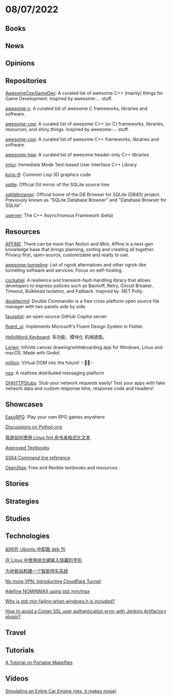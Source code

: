 # 08/07/2022

## Books

## News

## Opinions

## Repositories
[AwesomeCppGameDev](https://github.com/Caerind/AwesomeCppGameDev): A curated list of awesome C++ (mainly) things for Game Development. Inspired by awesome-... stuff.

[awesome-c](https://github.com/uhub/awesome-c): A curated list of awesome C frameworks, libraries and software.

[awesome-cpp](https://github.com/fffaraz/awesome-cpp): A curated list of awesome C++ (or C) frameworks, libraries, resources, and shiny things. Inspired by awesome-... stuff.

[awesome-cpp](https://github.com/uhub/awesome-cpp): A curated list of awesome C++ frameworks, libraries and software.

[awesome-hpp](https://github.com/p-ranav/awesome-hpp): A curated list of awesome header-only C++ libraries

[imtui](https://github.com/ggerganov/imtui): Immediate Mode Text-based User Interface C++ Library

[kons-9](https://github.com/kaveh808/kons-9): Common Lisp 3D graphics code

[sqlite](https://github.com/sqlite/sqlite): Official Git mirror of the SQLite source tree

[sqlitebrowser](https://github.com/sqlitebrowser/sqlitebrowser): Official home of the DB Browser for SQLite (DB4S) project. Previously known as "SQLite Database Browser" and "Database Browser for SQLite".

[userver](https://github.com/userver-framework/userver): The C++ Asynchronous Framework (beta)

## Resources
[AFFiNE](https://github.com/toeverything/AFFiNE): There can be more than Notion and Miro. Affine is a next-gen knowledge base that brings planning, sorting and creating all together. Privacy first, open-source, customizable and ready to use.

[awesome-tunneling](https://github.com/anderspitman/awesome-tunneling): List of ngrok alternatives and other ngrok-like tunneling software and services. Focus on self-hosting.

[cockatiel](https://github.com/connor4312/cockatiel): A resilience and transient-fault-handling library that allows developers to express policies such as Backoff, Retry, Circuit Breaker, Timeout, Bulkhead Isolation, and Fallback. Inspired by .NET Polly.

[doublecmd](https://github.com/doublecmd/doublecmd): Double Commander is a free cross platform open source file manager with two panels side by side.

[fauxpilot](https://github.com/moyix/fauxpilot): an open-source GitHub Copilot server

[fluent_ui](https://github.com/bdlukaa/fluent_ui): Implements Microsoft's Fluent Design System in Flutter.

[HelloWord-Keyboard](https://github.com/peng-zhihui/HelloWord-Keyboard): 多功能、模块化 机械键盘。

[Lorien](https://github.com/mbrlabs/Lorien): Infinite canvas drawing/whiteboarding app for Windows, Linux and macOS. Made with Godot.

[million](https://github.com/aidenybai/million): Virtual DOM into the future! ✨🦁🚀✨

[nsq](https://github.com/nsqio/nsq): A realtime distributed messaging platform

[OHHTTPStubs](https://github.com/AliSoftware/OHHTTPStubs): Stub your network requests easily! Test your apps with fake network data and custom response time, response code and headers!

## Showcases
[EasyRPG](https://easyrpg.org/): Play your own RPG games anywhere

[Discussions on Python.org](https://discuss.python.org/)

[我是如何使用 Linux fmt 命令来格式化文本](https://linux.cn/article-14886-1.html)

[Approved Textbooks](https://aimath.org/textbooks/approved-textbooks/)

[SS64 Command line reference](https://ss64.com/)

[OpenStax](https://openstax.org/): Free and flexible textbooks and resources.

## Stories

## Strategies

## Studies

## Technologies
[如何在 Ubuntu 中卸载 deb 包](https://linux.cn/article-14885-1.html)

[在 Linux 中使用组合键输入隐藏的字形](https://linux.cn/article-14882-1.html)

[为地铁站构建一个智能停车系统](https://linux.cn/article-14881-1.html)

[No more VPN. Introducting Cloudflare Tunnel](https://www.sakowi.cz/blog/cloudflared-docker-compose-tutorial)

[#define NOMINMAX using std::min/max](https://stackoverflow.com/questions/13416418/define-nominmax-using-stdmin-max)

[Why is std::min failing when windows.h is included?](https://stackoverflow.com/questions/5004858/why-is-stdmin-failing-when-windows-h-is-included)

[How to avoid a Conan SSL user authentication error with Jenkins Artifactory plugin?](https://stackoverflow.com/questions/50570650/how-to-avoid-a-conan-ssl-user-authentication-error-with-jenkins-artifactory-plug)

## Travel

## Tutorials
[A Tutorial on Portable Makefiles](https://nullprogram.com/blog/2017/08/20/)

## Videos
[Simulating an Entire Car Engine (yes, it makes noise)](https://www.youtube.com/watch?v=RKT-sKtR970)
